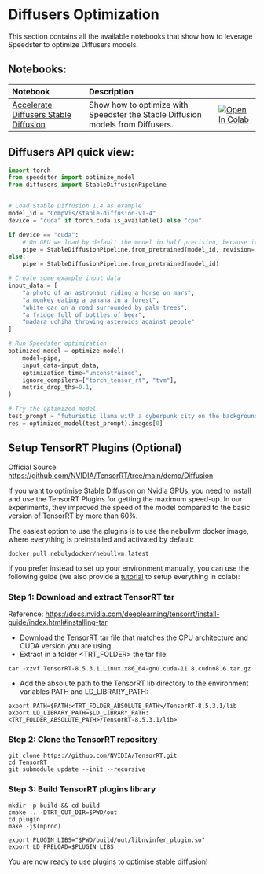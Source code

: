 # **Diffusers Optimization**

This section contains all the available notebooks that show how to leverage Speedster to optimize Diffusers models.

## Notebooks:
| Notebook                                                                                                                                                                | Description                                                                     |                                                                                                                                                                                                                                    |
|:------------------------------------------------------------------------------------------------------------------------------------------------------------------------|:--------------------------------------------------------------------------------|:-----------------------------------------------------------------------------------------------------------------------------------------------------------------------------------------------------------------------------------|
| [Accelerate Diffusers Stable Diffusion](https://github.com/nebuly-ai/nebullvm/blob/main/notebooks/speedster/diffusers/Accelerate_Stable_Diffusion_with_Speedster.ipynb) | Show how to optimize with Speedster the Stable Diffusion models from Diffusers. | [![Open In Colab](https://colab.research.google.com/assets/colab-badge.svg)](https://colab.research.google.com/github/nebuly-ai/nebullvm/blob/main/notebooks/speedster/diffusers/Accelerate_Stable_Diffusion_with_Speedster.ipynb) |

## Diffusers API quick view:

``` python
import torch
from speedster import optimize_model
from diffusers import StableDiffusionPipeline


# Load Stable Diffusion 1.4 as example
model_id = "CompVis/stable-diffusion-v1-4"
device = "cuda" if torch.cuda.is_available() else "cpu"

if device == "cuda":
    # On GPU we load by default the model in half precision, because it's faster and lighter.
    pipe = StableDiffusionPipeline.from_pretrained(model_id, revision='fp16', torch_dtype=torch.float16)
else:
    pipe = StableDiffusionPipeline.from_pretrained(model_id)

# Create some example input data
input_data = [
    "a photo of an astronaut riding a horse on mars",
    "a monkey eating a banana in a forest",
    "white car on a road surrounded by palm trees",
    "a fridge full of bottles of beer",
    "madara uchiha throwing asteroids against people"
]

# Run Speedster optimization
optimized_model = optimize_model(
    model=pipe,
    input_data=input_data,
    optimization_time="unconstrained",
    ignore_compilers=["torch_tensor_rt", "tvm"],
    metric_drop_ths=0.1,
)

# Try the optimized model
test_prompt = "futuristic llama with a cyberpunk city on the background"
res = optimized_model(test_prompt).images[0]
```

## Setup TensorRT Plugins (Optional)
Official Source: https://github.com/NVIDIA/TensorRT/tree/main/demo/Diffusion

If you want to optimise Stable Diffusion on Nvidia GPUs, you need to install and use the TensorRT Plugins for getting the maximum speed-up. In our experiments, they improved the speed of the model compared to the basic version of TensorRT by more than 60%. 

The easiest option to use the plugins is to use the nebullvm docker image, where everything is preinstalled and activated by default:

```
docker pull nebulydocker/nebullvm:latest
```

If you prefer instead to set up your environment manually, you can use the following guide (we also provide a [tutorial](https://colab.research.google.com/github/nebuly-ai/nebullvm/blob/main/notebooks/speedster/diffusers/Build_TensorRT_Plugins_Tutorial.ipynb) to setup everything in colab):

### Step 1: Download and extract TensorRT tar
Reference: https://docs.nvidia.com/deeplearning/tensorrt/install-guide/index.html#installing-tar
- [Download](https://developer.nvidia.com/tensorrt) the TensorRT tar file that matches the CPU architecture and CUDA version you are using.
- Extract in a folder <TRT_FOLDER> the tar file:
```
tar -xzvf TensorRT-8.5.3.1.Linux.x86_64-gnu.cuda-11.8.cudnn8.6.tar.gz
```
- Add the absolute path to the TensorRT lib directory to the environment variables PATH and LD_LIBRARY_PATH:
```
export PATH=$PATH:<TRT_FOLDER_ABSOLUTE_PATH>/TensorRT-8.5.3.1/lib
export LD_LIBRARY_PATH=$LD_LIBRARY_PATH:<TRT_FOLDER_ABSOLUTE_PATH>/TensorRT-8.5.3.1/lib>
```

### Step 2: Clone the TensorRT repository
```
git clone https://github.com/NVIDIA/TensorRT.git
cd TensorRT
git submodule update --init --recursive
```

### Step 3: Build TensorRT plugins library

```
mkdir -p build && cd build
cmake .. -DTRT_OUT_DIR=$PWD/out
cd plugin
make -j$(nproc)

export PLUGIN_LIBS="$PWD/build/out/libnvinfer_plugin.so"
export LD_PRELOAD=$PLUGIN_LIBS
```

You are now ready to use plugins to optimise stable diffusion!
